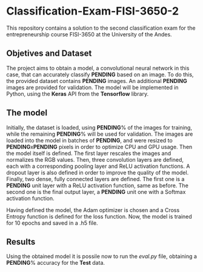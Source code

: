 # Classification-Exam-FISI-3650-2

This repository contains a solution to the second classification exam for the entrepreneurship course FISI-3650 at the University of the Andes.

## Objetives and Dataset

The project aims to obtain a model, a convolutional neural network in this case, that can accurately classify **PENDING** based on an image. To do this, the provided dataset contains **PENDING** images. An additional **PENDING** images are provided for validation. The model will be implemented in Python, using the **Keras** API from the **Tensorflow** library.

## The model

Initially, the dataset is loaded, using **PENDING**% of the images for training, while the remaining **PENDING**% will be used for validation. The images are loaded into the model in batches of **PENDING**, and were resized to **PENDING**x**PENDING** pixels in order to optimize CPU and GPU usage. Then the model itself is defined. The first layer rescales the images and normalizes the RGB values. Then, three convolution layers are defined, each with a corresponding pooling layer and ReLU activation functions. A dropout layer is also defined in order to improve the quality of the model. Finally, two dense, fully connected layers are defined. The first one is a **PENDING** unit layer with a ReLU activation function, same as before. The second one is the final output layer, a **PENDING** unit one with a Softmax activation function.

Having defined the model, the Adam optimizer is chosen and a Cross Entropy function is defined for the loss function. Now, the model is trained for 10 epochs and saved in a .h5 file.

## Results

Using the obtained model it is possile now to run the *eval.py* file, obtaining a **PENDING**% accuracy for the **Test** data.
